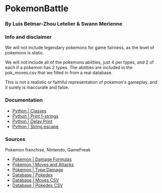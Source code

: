 # PokemonBattle
### By Luis Belmar-Zhou Letelier & Swann Merienne

### Info and disclaimer
We will not include legendary pokemons for game fairness, as the level of pokemons is static.

We will not include all of the pokemons abilities, just 4 per types, and 2 of each if a pokemon has 2 types.
The abilities are included in the pok_moves.csv that we filled in from a real database.

This is not a realistic or faithful representation of pokemon's gameplay, and it surely is inaccurate and false.

### Documentation
- [Python | Classes](https://www.w3schools.com/python/python_classes.asp)
- [Python | Print f-strings](https://www.geeksforgeeks.org/formatted-string-literals-f-strings-python/)
- [Python | Delay Print](https://stackoverflow.com/questions/63667312/printing-in-the-different-line-in-python)
- [Python | String escape](https://www.w3schools.com/python/gloss_python_escape_characters.asp)

### Sources
Pokemon franchise, Nintendo, GameFreak

- [Pokemon | Damage Formulas](https://bulbapedia.bulbagarden.net/wiki/Damage)
- [Pokemon | Moves and Attacks](https://pokemondb.net/move/all)
- [Pokemon | Type Damage](https://pokemondb.net/type)
- [Database | Pokedex](https://pokemondb.net/pokedex/national)
- [Database | Moves CSV](https://docs.google.com/spreadsheets/d/1U4qhumcTnkObicnnsfjgXcnLyhv6J407dGyIERttbDE/edit?usp=sharing)
- [Database | Pokedex CSV](https://docs.google.com/spreadsheets/d/1W5bng0oFd-V-_rFJJCsP7PYxIY6peKWOS2BHKs6fCDo/edit?usp=sharing)
